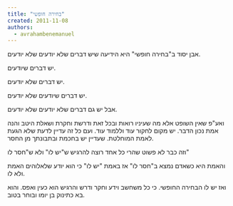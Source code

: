 ```yaml
---
title: "בחירה חופשי"
created: 2011-11-08
authors: 
  - avrahambenemanuel
---
```


אבן יסוד ב"בחירה חופשי" היא הידיעה שיש דברים שלא יודעים שלא יודעים.

יש דברים שיודעים.

יש דברים שלא יודעים.

יש דברים שיודעים שלא יודעים.

אבל יש גם דברים שלא יודעים שלא יודעים.

ואע"פ שאין השופט אלא מה שעיניו רואות ובכל זאת ודרשת וחקרת ושאלת היטב והנה אמת נכון הדבר. יש מקום לחקור עוד וללמוד עוד. ועם כל זה עדיין לדעת שלא הגעת לאמת המוחלטת. שעדיין יש בחכמת ובתבונתך מן החסר.

וזה כבר לא פשוט שהרי כל אחד רוצה להרגיש ש"יש לו" ולא ש"חסר לו"

והאמת היא כשאדם נמצא ב"חסר לו" אז באמת "יש לו" כי הוא יודע שלאלוהים האמת ולא לו.

ואז יש לו הבחירה החופשי. כי כל משחשב וידע וחקר ודרש והרגיש הוא כעין ואפס. והוא בא כתינוק בן יומו ובוחר בטוב.
